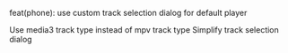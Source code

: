 feat(phone): use custom track selection dialog for default player

Use media3 track type instead of mpv track type
Simplify track selection dialog
